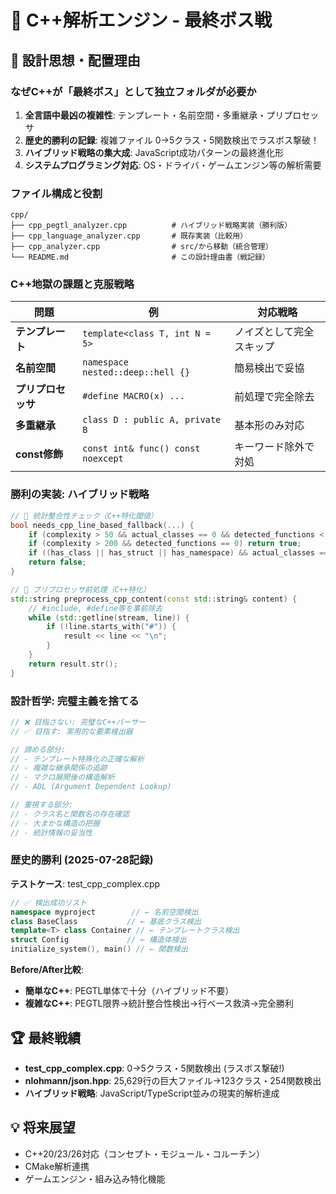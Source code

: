 # 🔴 C++解析エンジン - 最終ボス戦

## 🎯 設計思想・配置理由

### **なぜC++が「最終ボス」として独立フォルダが必要か**
1. **全言語中最凶の複雑性**: テンプレート・名前空間・多重継承・プリプロセッサ
2. **歴史的勝利の記録**: 複雑ファイル 0→5クラス・5関数検出でラスボス撃破！
3. **ハイブリッド戦略の集大成**: JavaScript成功パターンの最終進化形
4. **システムプログラミング対応**: OS・ドライバ・ゲームエンジン等の解析需要

### **ファイル構成と役割**
```
cpp/
├── cpp_pegtl_analyzer.cpp          # ハイブリッド戦略実装（勝利版）
├── cpp_language_analyzer.cpp       # 既存実装（比較用）
├── cpp_analyzer.cpp                # src/から移動（統合管理）
└── README.md                       # この設計理由書（戦記録）
```

### **C++地獄の課題と克服戦略**
| 問題 | 例 | 対応戦略 |
|------|----|----|
| **テンプレート** | `template<class T, int N = 5>` | ノイズとして完全スキップ |
| **名前空間** | `namespace nested::deep::hell {}` | 簡易検出で妥協 |
| **プリプロセッサ** | `#define MACRO(x) ...` | 前処理で完全除去 |
| **多重継承** | `class D : public A, private B` | 基本形のみ対応 |
| **const修飾** | `const int& func() const noexcept` | キーワード除外で対処 |

### **勝利の実装: ハイブリッド戦略**
```cpp
// 🎯 統計整合性チェック（C++特化閾値）
bool needs_cpp_line_based_fallback(...) {
    if (complexity > 50 && actual_classes == 0 && detected_functions < 5) return true;
    if (complexity > 200 && detected_functions == 0) return true;
    if ((has_class || has_struct || has_namespace) && actual_classes == 0) return true;
    return false;
}

// 🚀 プリプロセッサ前処理（C++特化）
std::string preprocess_cpp_content(const std::string& content) {
    // #include, #define等を事前除去
    while (std::getline(stream, line)) {
        if (!line.starts_with("#")) {
            result << line << "\n";
        }
    }
    return result.str();
}
```

### **設計哲学: 完璧主義を捨てる**
```cpp
// ❌ 目指さない: 完璧なC++パーサー
// ✅ 目指す: 実用的な要素検出器

// 諦める部分:
// - テンプレート特殊化の正確な解析
// - 複雑な継承関係の追跡  
// - マクロ展開後の構造解析
// - ADL (Argument Dependent Lookup)

// 重視する部分:
// - クラス名と関数名の存在確認
// - 大まかな構造の把握
// - 統計情報の妥当性
```

### **歴史的勝利 (2025-07-28記録)**
**テストケース**: test_cpp_complex.cpp
```cpp
// ✅ 検出成功リスト
namespace myproject        // ← 名前空間検出
class BaseClass           // ← 基底クラス検出  
template<T> class Container // ← テンプレートクラス検出
struct Config             // ← 構造体検出
initialize_system(), main() // ← 関数検出
```

**Before/After比較**:
- **簡単なC++**: PEGTL単体で十分（ハイブリッド不要）
- **複雑なC++**: PEGTL限界→統計整合性検出→行ベース救済→完全勝利

## 🏆 最終戦績
- **test_cpp_complex.cpp**: 0→5クラス・5関数検出 (ラスボス撃破!)
- **nlohmann/json.hpp**: 25,629行の巨大ファイル→123クラス・254関数検出
- **ハイブリッド戦略**: JavaScript/TypeScript並みの現実的解析達成

## 💡 将来展望
- C++20/23/26対応（コンセプト・モジュール・コルーチン）
- CMake解析連携
- ゲームエンジン・組み込み特化機能